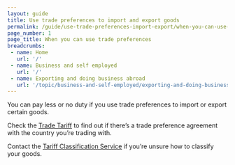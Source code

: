 ```yaml
---
layout: guide
title: Use trade preferences to import and export goods
permalink: /guide/use-trade-preferences-import-export/when-you-can-use-trade-preferences.html
page_number: 1
page_title: When you can use trade preferences
breadcrumbs:
 - name: Home
   url: '/'
 - name: Business and self employed
   url: '/'
 - name: Exporting and doing business abroad
   url: '/topic/business-and-self-employed/exporting-and-doing-business-abroad.html'   
---
```


You can pay less or no duty if you use trade preferences to import or export certain goods. 

Check the [Trade Tariff](https://govuk-import-export.herokuapp.com/start/trade-tariff.html) to find out if there’s a trade preference agreement with the country you’re trading with. 

Contact the [Tariff Classification Service](/government/organisations/hm-revenue-customs/contact/tariff-classification-service) if you’re unsure how to classify your goods. 
